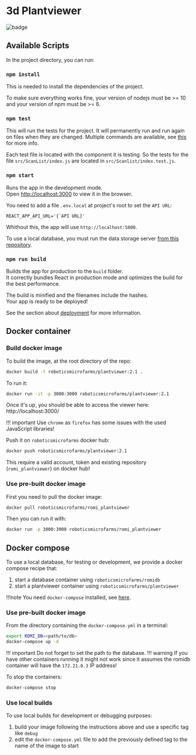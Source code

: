 # 3d Plantviewer

![badge](https://github.com/romi/3d-plantviewer/workflows/Tests/badge.svg)

## Available Scripts
In the project directory, you can run:

### ```npm install```

This is needed to install the dependencies of the project.

To make sure everything works fine, your version of nodejs must be >= 10 and your version of npm must be >= 6.

### ```npm test```

This will run the tests for the project. It will permanently run and run again 
on files when they are changed. Multiple commands are available, see
[this](https://create-react-app.dev/docs/running-tests/) for more info.

Each test file is located with the component it is testing. So the tests for the file `src/ScanList/index.js` are located in `src/Scanlist/index.test.js`.

### ```npm start```

Runs the app in the development mode.<br>
Open [http://localhost:3000](http://localhost:3000) to view it in the browser.

You need to add a file `.env.local` at project's root to set the `API URL`:

```
REACT_APP_API_URL='{`API URL}'
```
Whithout this, the app will use `http://localhost:5000`.

To use a local database, you must run the data storage server [from this repository](https://github.com/romi/data-storage).

### `npm run build`

Builds the app for production to the `build` folder.<br>
It correctly bundles React in production mode and optimizes the build for the best performance.

The build is minified and the filenames include the hashes.<br>
Your app is ready to be deployed!

See the section about [deployment](https://facebook.github.io/create-react-app/docs/deployment) for more information.

## Docker container

### Build docker image
To build the image, at the root directory of the repo:
```bash
docker build -t roboticsmicrofarms/plantviewer:2.1 .
```
To run it:
```bash
docker run -it -p 3000:3000 roboticsmicrofarms/plantviewer:2.1
```
Once it's up, you should be able to access the viewer here: http://localhost:3000/

!!! important
    Use `chrome` as `firefox` has some issues with the used JavaScript libraries!

Push it on `roboticsmicrofarms` docker hub:
```bash
docker push roboticsmicrofarms/plantviewer:2.1
```
This require a valid account, token and existing repository (`romi_plantviewer`) on docker hub!

### Use pre-built docker image
First you need to pull the docker image:
```bash
docker pull roboticsmicrofarms/romi_plantviewer
```
Then you can run it with:
```bash
docker run -p 3000:3000 roboticsmicrofarms/romi_plantviewer
```


## Docker compose
To use a local database, for testing or development, we provide a docker compose recipe that:

1. start a database container using `roboticsmicrofarms/romidb`
2. start a plantviewer container using `roboticsmicrofarms/plantviewer`

!!!note
    You need `docker-compose` installed, see [here](https://docs.docker.com/compose/install/).

### Use pre-built docker image
From the directory containing the `docker-compose.yml` in a terminal:
```bash
export ROMI_DB=<path/to/db>
docker-compose up -d 
```
!!! important
    Do not forget to set the path to the database.
!!! warning
    If you have other containers running it might not work since it assumes the romidb container will have the `172.21.0.3` IP address!

To stop the containers: 
```bash
docker-compose stop
```

### Use local builds
To use local builds for development or debugging purposes:

1. build your image following the instructions above and use a specific tag like `debug`
2. edit the `docker-compose.yml` file to add the previously defined tag to the name of the image to start


